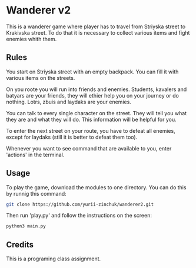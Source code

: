 # Wanderer v2

This is a wanderer game where player has to travel from Striyska street to Krakivska street. To do that it is necessary to collect various items and fight enemies whith them.

## Rules

You start on Striyska street with an empty backpack. You can fill it with various items on the streets.

On you roote you will run into friends and enemies. Students, kavalers and batyars are your friends, they will ethier help you on your journey or do nothing. Lotrs, zbuis and laydaks are your enemies.

You can talk to every single character on the street. They will tell you what they are and what they will do. This information will be helpful for you.

To enter the next street on your route, you have to defeat all enemies, except for laydaks (still it is better to defeat them too).

Whenever you want to see command that are available to you, enter 'actions' in the terminal.



## Usage

To play the game, download the modules to one directory. You can do this by runnig this command:

```bash
git clone https://github.com/yurii-zinchuk/wanderer2.git
```

Then run 'play.py' and follow the instructions on the screen:

```bash
python3 main.py
```

## Credits

This is a programing class assignment.